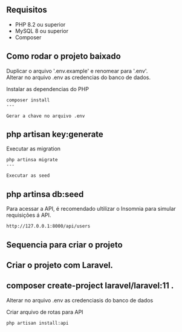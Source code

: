 ## Requisitos

* PHP 8.2 ou superior
* MySQL 8 ou superior
* Composer

## Como rodar o projeto baixado

Duplicar o arquivo '.env.example' e renomear para '.env'.<br>
Alterar no arquivo .env as credencias do banco de dados.<br>

Instalar as dependencias do PHP
```
composer install
---

Gerar a chave no arquivo .env
```
php artisan key:generate
---

Executar as migration
```
php artinsa migrate
---

Executar as seed
```
php artinsa db:seed
---

Para acessar a API, é recomendado ultilizar o Insomnia para simular requisições á API.
```
http://127.0.0.1:8000/api/users
```



## Sequencia para criar o projeto
Criar o projeto com Laravel.
---

composer create-project laravel/laravel:11 .
---

Alterar no arquivo .env as credenciasis do banco de dados <br>

Criar arquivo de rotas para API
```
php artisan install:api
```